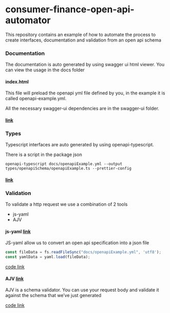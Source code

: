 # consumer-finance-open-api-automator

This repository contains an example of how to automate the process to create interfaces, documentation and validation from an open api schema


### Documentation

The documentation is auto generated by using swagger ui html viewer. You can view the usage in the docs folder

#### index.html
This file will preload the openapi yml file defined by you, in the example it is called openapi-example.yml.

All the necessary swagger-ui dependencies are in the swagger-ui folder.

#### [link](https://animated-guacamole-4777b1e5.pages.github.io/)


### Types
Typescript interfaces are auto generated by using openapi-typescript. 

There is a script in the package json
```
openapi-typescript docs/openapiExample.yml --output types/openapiSchema/openapiExample.ts --prettier-config
```
#### [link](./types/openapiSchema/openapiExample.ts)


### Validation
To validate a http request we use a combination of 2 tools

- js-yaml
- AJV
#### js-yaml [link](https://github.com/nodeca/js-yaml)
JS-yaml allow us to convert an open api specification into a json file 
```js
const fileData = fs.readFileSync("docs/openapiExample.yml", 'utf8');
const yamlData = yaml.load(fileData);
```
[code link](./scripts/openApi/convertToTypescriptFile.ts) 

#### AJV [link](https://github.com/ajv-validator/ajv)

AJV is a schema validator. You can use your request body and validate it against the schema that we’ve just generated

[code link](./validation/validation.ts)

